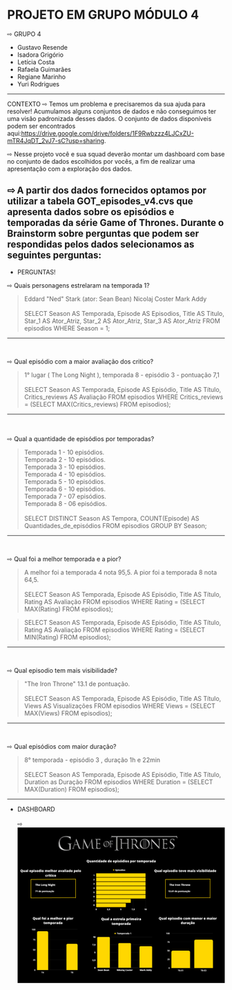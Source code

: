 # PROJETO EM GRUPO MÓDULO 4
 
⇨ GRUPO 4 
- Gustavo Resende
- Isadora Grigório
- Letícia Costa
- Rafaela Guimarães
- Regiane Marinho
- Yuri Rodrigues
------------------------------------


CONTEXTO ⇨ Temos um problema e precisaremos da sua ajuda para resolver! Acumulamos alguns conjuntos de dados e não conseguimos ter uma visão padronizada desses dados. O conjunto de dados disponíveis podem ser encontrados aqui:https://drive.google.com/drive/folders/1F9Rwbzzz4LJCxZU-mTR4JqDT_2vJ7-sC?usp=sharing.


⇨ Nesse projeto você e sua squad deverão montar um dashboard com base no conjunto de dados escolhidos por vocês, a fim de realizar uma apresentação com a exploração dos dados.


⇨ A partir dos dados fornecidos optamos por utilizar a tabela GOT_episodes_v4.cvs que apresenta dados sobre os episódios e temporadas da série Game of Thrones. Durante o Brainstorm sobre perguntas que podem ser respondidas pelos dados selecionamos as seguintes perguntas: 
<br/>
--------------------------------------------------------------------------

- PERGUNTAS!

⇨ Quais personagens estrelaram na temporada 1?
> Eddard "Ned" Stark (ator: Sean Bean)
> Nicolaj Coster 
> Mark Addy <br/> <br/>
> 	SELECT Season AS Temporada, 
    Episode AS Episodios, 
    Title AS Titulo, 
    Star_1 AS Ator_Atriz, 
    Star_2 AS Ator_Atriz, 
    Star_3 AS Ator_Atriz
	FROM episodios
    WHERE Season = 1;
--------------------------
 <br/>

⇨ Qual episódio com a maior avaliação dos critico?
> 1° lugar ( The Long Night ), temporada 8 - episódio 3 - pontuação 7,1 <br/> <br/>
> 	SELECT Season AS Temporada, 
	Episode AS Episódio, 
	Title AS Título, 
	Critics_reviews AS Avaliação
    FROM episodios
    WHERE Critics_reviews = (SELECT MAX(Critics_reviews) FROM episodios);
-----------------------
 <br/> <br/>
⇨ Qual a quantidade de episódios por temporadas?
> Temporada 1 - 10 episódios.  <br/>
> Temporada 2 - 10 episódios.  <br/>
> Temporada 3 - 10 episódios.  <br/>
> Temporada 4 - 10 episódios.  <br/>
> Temporada 5 - 10 episódios.  <br/>
> Temporada 6 - 10 episódios.  <br/>
> Temporada 7 - 07 episódios.  <br/>
> Temporada 8 - 06 episódios. <br/> <br/>
> 	SELECT DISTINCT Season AS Tempora, COUNT(Episode) AS Quantidades_de_episódios FROM episodios GROUP BY Season;
---------------------------
 <br/>

⇨ Qual foi a melhor temporada e a pior?
> A melhor foi a temporada 4 nota 95,5.
> A pior foi a temporada 8 nota 64,5.<br/> <br/>
>	SELECT Season AS Temporada, 
	Episode AS Episódio, 
	Title AS Título, 
	Rating AS Avaliação
    FROM episodios
    WHERE Rating = (SELECT MAX(Rating) FROM episodios);
    
>	SELECT Season AS Temporada, 
	Episode AS Episódio, 
	Title AS Título, 
	Rating AS Avaliação
    FROM episodios
    WHERE Rating = (SELECT MIN(Rating) FROM episodios);
-------------------------
 <br/>

⇨ Qual episodio tem mais visibilidade?
> "The Iron Throne" 13.1 de pontuação. <br/> <br/>
> SELECT Season AS Temporada,
    Episode AS Episódio,
    Title AS Título,
    Views AS Visualizações
    FROM episodios
    WHERE Views = (SELECT MAX(Views) FROM episodios);
--------------------------
 <br/> 

⇨ Qual episódios com maior duração?
> 8° temporada -  episódio 3 , duração 1h e 22min <br/> <br/>
> SELECT Season AS Temporada, 
    Episode AS Episódio, 
    Title AS Título, 
    Duration as Duração 
    FROM episodios 
    WHERE Duration = (SELECT MAX(Duration) FROM episodios);

-----------------------
- DASHBOARD  <br/> <br/>
⇨ ![texto](./Dashboard.png)






